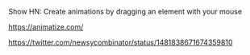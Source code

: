 Show HN: Create animations by dragging an element with your mouse

https://animatize.com/

https://twitter.com/newsycombinator/status/1481838671674359810

